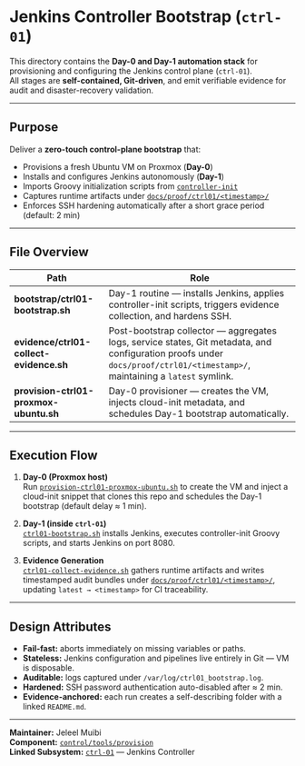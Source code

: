 # Jenkins Controller Bootstrap (`ctrl-01`)

This directory contains the **Day-0 and Day-1 automation stack** for provisioning
and configuring the Jenkins control plane (`ctrl-01`).  
All stages are **self-contained, Git-driven**, and emit verifiable evidence for
audit and disaster-recovery validation.

---

## Purpose

Deliver a **zero-touch control-plane bootstrap** that:

- Provisions a fresh Ubuntu VM on Proxmox (**Day-0**)  
- Installs and configures Jenkins autonomously (**Day-1**)  
- Imports Groovy initialization scripts from [`controller-init`](../../tools/jenkins/controller-init/)  
- Captures runtime artifacts under [`docs/proof/ctrl01/<timestamp>/`](../../../docs/proof/ctrl01/)  
- Enforces SSH hardening automatically after a short grace period (default: 2 min)

---

## File Overview

| Path | Role |
|------|------|
| **bootstrap/ctrl01-bootstrap.sh** | Day-1 routine — installs Jenkins, applies controller-init scripts, triggers evidence collection, and hardens SSH. |
| **evidence/ctrl01-collect-evidence.sh** | Post-bootstrap collector — aggregates logs, service states, Git metadata, and configuration proofs under `docs/proof/ctrl01/<timestamp>/`, maintaining a `latest` symlink. |
| **provision-ctrl01-proxmox-ubuntu.sh** | Day-0 provisioner — creates the VM, injects cloud-init metadata, and schedules Day-1 bootstrap automatically. |

---

## Execution Flow

1. **Day-0 (Proxmox host)**  
   Run [`provision-ctrl01-proxmox-ubuntu.sh`](./provision-ctrl01-proxmox-ubuntu.sh) to create the VM and inject a cloud-init snippet that clones this repo and schedules the Day-1 bootstrap (default delay ≈ 1 min).

2. **Day-1 (inside `ctrl-01`)**  
   [`ctrl01-bootstrap.sh`](./bootstrap/ctrl01-bootstrap.sh) installs Jenkins, executes controller-init Groovy scripts, and starts Jenkins on port 8080.

3. **Evidence Generation**  
   [`ctrl01-collect-evidence.sh`](./evidence/ctrl01-collect-evidence.sh) gathers runtime artifacts and writes timestamped audit bundles under [`docs/proof/ctrl01/<timestamp>/`](../../../docs/proof/ctrl01/), updating `latest → <timestamp>` for CI traceability.

---

## Design Attributes

- **Fail-fast:** aborts immediately on missing variables or paths.  
- **Stateless:** Jenkins configuration and pipelines live entirely in Git — VM is disposable.  
- **Auditable:** logs captured under `/var/log/ctrl01_bootstrap.log`.  
- **Hardened:** SSH password authentication auto-disabled after ≈ 2 min.  
- **Evidence-anchored:** each run creates a self-describing folder with a linked `README.md`.

---

**Maintainer:** Jeleel Muibi  
**Component:** [`control/tools/provision`](../../tools/provision/)  
**Linked Subsystem:** [`ctrl-01`](../../../docs/proof/ctrl01/) — Jenkins Controller
